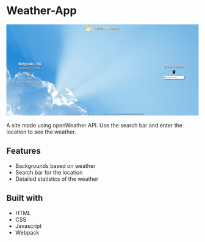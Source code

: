 # Weather-App

![App-screenshot](https://github.com/NexyusNex/Weather-App/blob/main/screenshot.png?raw=true)

A site made using openWeather API. Use the search bar and enter the location to see the weather.

## Features

- Backgrounds based on weather
- Search bar for the location
- Detailed statistics of the weather

## Built with

- HTML
- CSS
- Javascript
- Webpack
